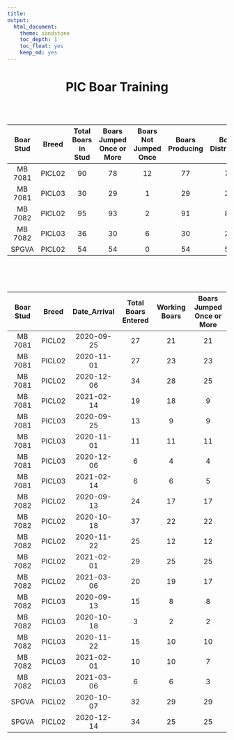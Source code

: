 ```yaml
---
title:
output: 
  html_document: 
    theme: sandstone
    toc_depth: 1
    toc_float: yes
    keep_md: yes
---
```

<style type="text/css">
.main-container {
  max-width: 1800px;
  margin-left: 0px;
  margin-right: 0px
}
</style>

<h1><center>PIC Boar Training</h1>
<br>
<br>


<table class="table" style="font-size: 16px; width: auto !important; margin-left: auto; margin-right: auto;">
 <thead>
  <tr>
   <th style="text-align:center;"> Boar Stud </th>
   <th style="text-align:center;"> Breed </th>
   <th style="text-align:center;"> Total Boars in Stud </th>
   <th style="text-align:center;"> Boars Jumped Once or More </th>
   <th style="text-align:center;"> Boars Not Jumped Once </th>
   <th style="text-align:center;"> Boars Producing </th>
   <th style="text-align:center;"> Boars Distributed </th>
   <th style="text-align:center;"> Doses Per Collection </th>
  </tr>
 </thead>
<tbody>
  <tr>
   <td style="text-align:center;"> MB 7081 </td>
   <td style="text-align:center;"> PICL02 </td>
   <td style="text-align:center;"> 90 </td>
   <td style="text-align:center;"> 78 </td>
   <td style="text-align:center;"> 12 </td>
   <td style="text-align:center;"> 77 </td>
   <td style="text-align:center;"> 73 </td>
   <td style="text-align:center;"> 36.74 </td>
  </tr>
  <tr>
   <td style="text-align:center;"> MB 7081 </td>
   <td style="text-align:center;"> PICL03 </td>
   <td style="text-align:center;"> 30 </td>
   <td style="text-align:center;"> 29 </td>
   <td style="text-align:center;"> 1 </td>
   <td style="text-align:center;"> 29 </td>
   <td style="text-align:center;"> 25 </td>
   <td style="text-align:center;"> 34.80 </td>
  </tr>
  <tr>
   <td style="text-align:center;"> MB 7082 </td>
   <td style="text-align:center;"> PICL02 </td>
   <td style="text-align:center;"> 95 </td>
   <td style="text-align:center;"> 93 </td>
   <td style="text-align:center;"> 2 </td>
   <td style="text-align:center;"> 91 </td>
   <td style="text-align:center;"> 83 </td>
   <td style="text-align:center;"> 33.89 </td>
  </tr>
  <tr>
   <td style="text-align:center;"> MB 7082 </td>
   <td style="text-align:center;"> PICL03 </td>
   <td style="text-align:center;"> 36 </td>
   <td style="text-align:center;"> 30 </td>
   <td style="text-align:center;"> 6 </td>
   <td style="text-align:center;"> 30 </td>
   <td style="text-align:center;"> 27 </td>
   <td style="text-align:center;"> 34.95 </td>
  </tr>
  <tr>
   <td style="text-align:center;"> SPGVA </td>
   <td style="text-align:center;"> PICL02 </td>
   <td style="text-align:center;"> 54 </td>
   <td style="text-align:center;"> 54 </td>
   <td style="text-align:center;"> 0 </td>
   <td style="text-align:center;"> 54 </td>
   <td style="text-align:center;"> 54 </td>
   <td style="text-align:center;"> 44.18 </td>
  </tr>
</tbody>
</table>

<br>
<br>
<br>

<table class="table" style="font-size: 16px; width: auto !important; margin-left: auto; margin-right: auto;">
 <thead>
  <tr>
   <th style="text-align:center;"> Boar Stud </th>
   <th style="text-align:center;"> Breed </th>
   <th style="text-align:center;"> Date_Arrival </th>
   <th style="text-align:center;"> Total Boars Entered </th>
   <th style="text-align:center;"> Working Boars </th>
   <th style="text-align:center;"> Boars Jumped Once or More </th>
  </tr>
 </thead>
<tbody>
  <tr>
   <td style="text-align:center;"> MB 7081 </td>
   <td style="text-align:center;"> PICL02 </td>
   <td style="text-align:center;"> 2020-09-25 </td>
   <td style="text-align:center;"> 27 </td>
   <td style="text-align:center;"> 21 </td>
   <td style="text-align:center;"> 21 </td>
  </tr>
  <tr>
   <td style="text-align:center;"> MB 7081 </td>
   <td style="text-align:center;"> PICL02 </td>
   <td style="text-align:center;"> 2020-11-01 </td>
   <td style="text-align:center;"> 27 </td>
   <td style="text-align:center;"> 23 </td>
   <td style="text-align:center;"> 23 </td>
  </tr>
  <tr>
   <td style="text-align:center;"> MB 7081 </td>
   <td style="text-align:center;"> PICL02 </td>
   <td style="text-align:center;"> 2020-12-06 </td>
   <td style="text-align:center;"> 34 </td>
   <td style="text-align:center;"> 28 </td>
   <td style="text-align:center;"> 25 </td>
  </tr>
  <tr>
   <td style="text-align:center;"> MB 7081 </td>
   <td style="text-align:center;"> PICL02 </td>
   <td style="text-align:center;"> 2021-02-14 </td>
   <td style="text-align:center;"> 19 </td>
   <td style="text-align:center;"> 18 </td>
   <td style="text-align:center;"> 9 </td>
  </tr>
  <tr>
   <td style="text-align:center;"> MB 7081 </td>
   <td style="text-align:center;"> PICL03 </td>
   <td style="text-align:center;"> 2020-09-25 </td>
   <td style="text-align:center;"> 13 </td>
   <td style="text-align:center;"> 9 </td>
   <td style="text-align:center;"> 9 </td>
  </tr>
  <tr>
   <td style="text-align:center;"> MB 7081 </td>
   <td style="text-align:center;"> PICL03 </td>
   <td style="text-align:center;"> 2020-11-01 </td>
   <td style="text-align:center;"> 11 </td>
   <td style="text-align:center;"> 11 </td>
   <td style="text-align:center;"> 11 </td>
  </tr>
  <tr>
   <td style="text-align:center;"> MB 7081 </td>
   <td style="text-align:center;"> PICL03 </td>
   <td style="text-align:center;"> 2020-12-06 </td>
   <td style="text-align:center;"> 6 </td>
   <td style="text-align:center;"> 4 </td>
   <td style="text-align:center;"> 4 </td>
  </tr>
  <tr>
   <td style="text-align:center;"> MB 7081 </td>
   <td style="text-align:center;"> PICL03 </td>
   <td style="text-align:center;"> 2021-02-14 </td>
   <td style="text-align:center;"> 6 </td>
   <td style="text-align:center;"> 6 </td>
   <td style="text-align:center;"> 5 </td>
  </tr>
  <tr>
   <td style="text-align:center;"> MB 7082 </td>
   <td style="text-align:center;"> PICL02 </td>
   <td style="text-align:center;"> 2020-09-13 </td>
   <td style="text-align:center;"> 24 </td>
   <td style="text-align:center;"> 17 </td>
   <td style="text-align:center;"> 17 </td>
  </tr>
  <tr>
   <td style="text-align:center;"> MB 7082 </td>
   <td style="text-align:center;"> PICL02 </td>
   <td style="text-align:center;"> 2020-10-18 </td>
   <td style="text-align:center;"> 37 </td>
   <td style="text-align:center;"> 22 </td>
   <td style="text-align:center;"> 22 </td>
  </tr>
  <tr>
   <td style="text-align:center;"> MB 7082 </td>
   <td style="text-align:center;"> PICL02 </td>
   <td style="text-align:center;"> 2020-11-22 </td>
   <td style="text-align:center;"> 25 </td>
   <td style="text-align:center;"> 12 </td>
   <td style="text-align:center;"> 12 </td>
  </tr>
  <tr>
   <td style="text-align:center;"> MB 7082 </td>
   <td style="text-align:center;"> PICL02 </td>
   <td style="text-align:center;"> 2021-02-01 </td>
   <td style="text-align:center;"> 29 </td>
   <td style="text-align:center;"> 25 </td>
   <td style="text-align:center;"> 25 </td>
  </tr>
  <tr>
   <td style="text-align:center;"> MB 7082 </td>
   <td style="text-align:center;"> PICL02 </td>
   <td style="text-align:center;"> 2021-03-06 </td>
   <td style="text-align:center;"> 20 </td>
   <td style="text-align:center;"> 19 </td>
   <td style="text-align:center;"> 17 </td>
  </tr>
  <tr>
   <td style="text-align:center;"> MB 7082 </td>
   <td style="text-align:center;"> PICL03 </td>
   <td style="text-align:center;"> 2020-09-13 </td>
   <td style="text-align:center;"> 15 </td>
   <td style="text-align:center;"> 8 </td>
   <td style="text-align:center;"> 8 </td>
  </tr>
  <tr>
   <td style="text-align:center;"> MB 7082 </td>
   <td style="text-align:center;"> PICL03 </td>
   <td style="text-align:center;"> 2020-10-18 </td>
   <td style="text-align:center;"> 3 </td>
   <td style="text-align:center;"> 2 </td>
   <td style="text-align:center;"> 2 </td>
  </tr>
  <tr>
   <td style="text-align:center;"> MB 7082 </td>
   <td style="text-align:center;"> PICL03 </td>
   <td style="text-align:center;"> 2020-11-22 </td>
   <td style="text-align:center;"> 15 </td>
   <td style="text-align:center;"> 10 </td>
   <td style="text-align:center;"> 10 </td>
  </tr>
  <tr>
   <td style="text-align:center;"> MB 7082 </td>
   <td style="text-align:center;"> PICL03 </td>
   <td style="text-align:center;"> 2021-02-01 </td>
   <td style="text-align:center;"> 10 </td>
   <td style="text-align:center;"> 10 </td>
   <td style="text-align:center;"> 7 </td>
  </tr>
  <tr>
   <td style="text-align:center;"> MB 7082 </td>
   <td style="text-align:center;"> PICL03 </td>
   <td style="text-align:center;"> 2021-03-06 </td>
   <td style="text-align:center;"> 6 </td>
   <td style="text-align:center;"> 6 </td>
   <td style="text-align:center;"> 3 </td>
  </tr>
  <tr>
   <td style="text-align:center;"> SPGVA </td>
   <td style="text-align:center;"> PICL02 </td>
   <td style="text-align:center;"> 2020-10-07 </td>
   <td style="text-align:center;"> 32 </td>
   <td style="text-align:center;"> 29 </td>
   <td style="text-align:center;"> 29 </td>
  </tr>
  <tr>
   <td style="text-align:center;"> SPGVA </td>
   <td style="text-align:center;"> PICL02 </td>
   <td style="text-align:center;"> 2020-12-14 </td>
   <td style="text-align:center;"> 34 </td>
   <td style="text-align:center;"> 25 </td>
   <td style="text-align:center;"> 25 </td>
  </tr>
</tbody>
</table>






